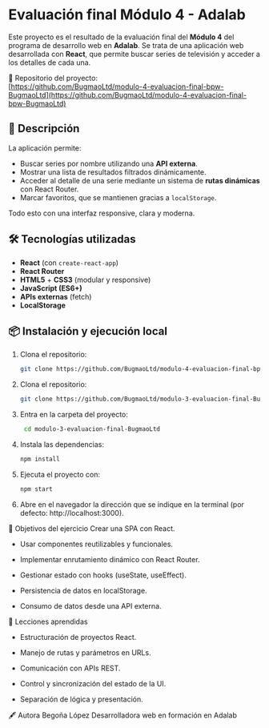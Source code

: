 # Evaluación final Módulo 4 - Adalab

Este proyecto es el resultado de la evaluación final del **Módulo 4** del programa de desarrollo web en **Adalab**. Se trata de una aplicación web desarrollada con **React**, que permite buscar series de televisión y acceder a los detalles de cada una.

📍 Repositorio del proyecto:  
[https://github.com/BugmaoLtd/modulo-4-evaluacion-final-bpw-BugmaoLtd](https://github.com/BugmaoLtd/modulo-4-evaluacion-final-bpw-BugmaoLtd)

## 🌟 Descripción

La aplicación permite:

- Buscar series por nombre utilizando una **API externa**.
- Mostrar una lista de resultados filtrados dinámicamente.
- Acceder al detalle de una serie mediante un sistema de **rutas dinámicas** con React Router.
- Marcar favoritos, que se mantienen gracias a `localStorage`.

Todo esto con una interfaz responsive, clara y moderna.

## 🛠️ Tecnologías utilizadas

- **React** (con `create-react-app`)
- **React Router**
- **HTML5** + **CSS3** (modular y responsive)
- **JavaScript (ES6+)**
- **APIs externas** (fetch)
- **LocalStorage**

## 📦 Instalación y ejecución local

1. Clona el repositorio:
   ```bash
   git clone https://github.com/BugmaoLtd/modulo-4-evaluacion-final-bpw-BugmaoLtd.git
1. Clona el repositorio:
   ```bash
   git clone https://github.com/BugmaoLtd/modulo-3-evaluacion-final-BugmaoLtd.git
2. Entra en la carpeta del proyecto:
   ```bash
    cd modulo-3-evaluacion-final-BugmaoLtd
3. Instala las dependencias:
   ```bash
   npm install
4. Ejecuta el proyecto con:
    ```bash
   npm start
5. Abre en el navegador la dirección que se indique en la terminal (por defecto: http://localhost:3000).

🚀 Objetivos del ejercicio
Crear una SPA con React.

- Usar componentes reutilizables y funcionales.

- Implementar enrutamiento dinámico con React Router.

- Gestionar estado con hooks (useState, useEffect).

- Persistencia de datos en localStorage.

- Consumo de datos desde una API externa.

🧠 Lecciones aprendidas
- Estructuración de proyectos React.

- Manejo de rutas y parámetros en URLs.

- Comunicación con APIs REST.

- Control y sincronización del estado de la UI.

- Separación de lógica y presentación.

🖋️ Autora
Begoña López
Desarrolladora web en formación en Adalab
